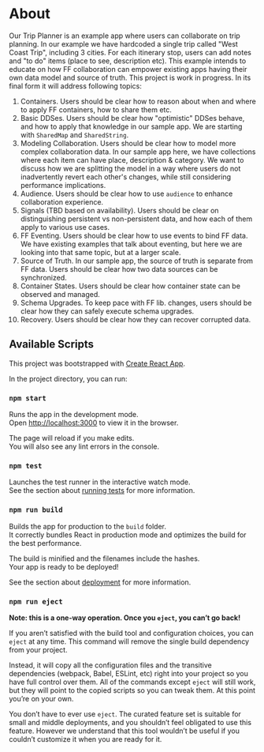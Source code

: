 # About

Our Trip Planner is an example app where users can collaborate on trip planning. In our example we have hardcoded a single trip called "West Coast Trip", including 3 cities. For each itinerary stop, users can add notes and "to do" items (place to see, description etc). This example intends to educate on how FF collaboration can empower existing apps having their own data model and source of truth. This project is work in progress. In its final form it will address following topics:

1. Containers. Users should be clear how to reason about when and where to apply FF containers, how to share them etc.
2. Basic DDSes. Users should be clear how "optimistic" DDSes behave, and how to apply that knowledge in our sample app. We are starting with `SharedMap` and `SharedString`.
3. Modeling Collaboration. Users should be clear how to model more complex collaboration data. In our sample app here, we have collections where each item can have place, description & category. We want to discuss how we are splitting the model in a way where users do not inadvertently revert each other's changes, while still considering performance implications.
4. Audience. Users should be clear how to use `audience` to enhance collaboration experience.
5. Signals (TBD based on availability). Users should be clear on distinguishing persistent vs non-persistent data, and how each of them apply to various use cases.
6. FF Eventing. Users should be clear how to use events to bind FF data. We have existing examples that talk about eventing, but here we are looking into that same topic, but at a larger scale.
7. Source of Truth. In our sample app, the source of truth is separate from FF data. Users should be clear how two data sources can be synchronized.
8. Container States. Users should be clear how container state can be observed and managed.
9. Schema Upgrades. To keep pace with FF lib. changes, users should be clear how they can safely execute schema upgrades.
10. Recovery. Users should be clear how they can recover corrupted data.

## Available Scripts

This project was bootstrapped with [Create React App](https://github.com/facebook/create-react-app).

In the project directory, you can run:

### `npm start`

Runs the app in the development mode.\
Open [http://localhost:3000](http://localhost:3000) to view it in the browser.

The page will reload if you make edits.\
You will also see any lint errors in the console.

### `npm test`

Launches the test runner in the interactive watch mode.\
See the section about [running tests](https://facebook.github.io/create-react-app/docs/running-tests) for more information.

### `npm run build`

Builds the app for production to the `build` folder.\
It correctly bundles React in production mode and optimizes the build for the best performance.

The build is minified and the filenames include the hashes.\
Your app is ready to be deployed!

See the section about [deployment](https://facebook.github.io/create-react-app/docs/deployment) for more information.

### `npm run eject`

**Note: this is a one-way operation. Once you `eject`, you can’t go back!**

If you aren’t satisfied with the build tool and configuration choices, you can `eject` at any time. This command will remove the single build dependency from your project.

Instead, it will copy all the configuration files and the transitive dependencies (webpack, Babel, ESLint, etc) right into your project so you have full control over them. All of the commands except `eject` will still work, but they will point to the copied scripts so you can tweak them. At this point you’re on your own.

You don’t have to ever use `eject`. The curated feature set is suitable for small and middle deployments, and you shouldn’t feel obligated to use this feature. However we understand that this tool wouldn’t be useful if you couldn’t customize it when you are ready for it.
